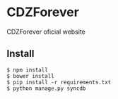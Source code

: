 # CDZForever

CDZForever oficial website

## Install

    $ npm install
    $ bower install
    $ pip install -r requirements.txt
    $ python manage.py syncdb
